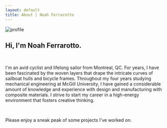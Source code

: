 ```yaml
---
layout: default
title: About | Noah Ferrarotto
---
```


<div class="flex-container">
	<div class="flex-item" style="flex: 1 1 300px">
		<img src="/images/profile.jpg" alt="profile" class="profile">
	</div>
	<div class="flex-item" style="flex: 2 1 800px">
		<h2>Hi, I'm Noah Ferrarotto.</h2>
		<br>
		<p>I'm an avid cyclist and lifelong sailor from Montreal, QC. For years, I have been fascinated by the woven layers that drape the intricate curves of sailboat hulls and bicycle frames. Throughout my four years studying mechanical engineering at McGill University, I have gained a considerable amount of knowledge and experience with design and manufacturing with composite materials. I strive to start my career in a high-energy environment that fosters creative thinking.</p>
		<br>
		<p>Please enjoy a sneak peak of some projects I've worked on.</p>
	</div>
</div>
